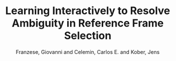 ---
collection: conference
permalink: /publications/Franzese2020CoRL
pubtype: conference 
title: "Learning Interactively to Resolve Ambiguity in Reference Frame Selection" 
author: "Franzese, Giovanni and Celemin, Carlos E. and Kober, Jens" 
year: 2020
avenue: Proceedings of the 2020 Conference on Robot Learning 
url: https://proceedings.mlr.press/v155/franzese21a.html 
pages: 1298--1311 
code:  
video: https://youtu.be/tSQJP8Hpmbk 
abstract: 
---